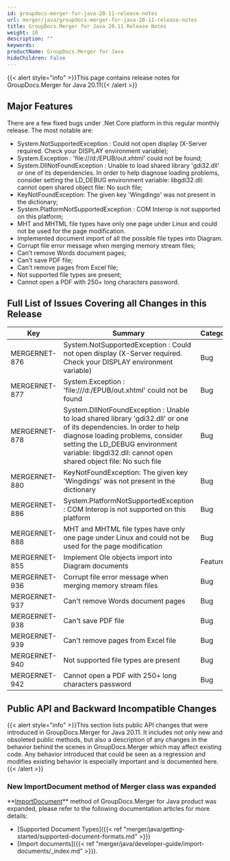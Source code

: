 ```yaml
---
id: groupdocs-merger-for-java-20-11-release-notes
url: merger/java/groupdocs-merger-for-java-20-11-release-notes
title: GroupDocs.Merger for Java 20.11 Release Notes
weight: 10
description: ""
keywords: 
productName: GroupDocs.Merger for Java
hideChildren: False
---
```

{{< alert style="info" >}}This page contains release notes for GroupDocs.Merger for Java 20.11{{< /alert >}}

## Major Features

There are a few fixed bugs under .Net Core platform in this regular monthly release. The most notable are:

*   System.NotSupportedException : Could not open display (X-Server required. Check your DISPLAY environment variable);
*   System.Exception : 'file:///d:/EPUB/out.xhtml' could not be found;
*   System.DllNotFoundException : Unable to load shared library 'gdi32.dll' or one of its dependencies. In order to help diagnose loading problems, consider setting the LD_DEBUG environment variable: libgdi32.dll: cannot open shared object file: No such file;
*   KeyNotFoundException: The given key 'Wingdings' was not present in the dictionary;
*   System.PlatformNotSupportedException : COM Interop is not supported on this platform;
*   MHT and MHTML file types have only one page under Linux and could not be used for the page modification.
*   Implemented document import of all the possible file types into Diagram.
*   Corrupt file error message when merging memory stream files;
*   Can't remove Words document pages;
*   Can't save PDF file;
*   Can't remove pages from Excel file;
*   Not supported file types are present;
*   Cannot open a PDF with 250+ long characters password.

## Full List of Issues Covering all Changes in this Release

| Key | Summary | Category |
| --- | --- | --- |
| MERGERNET-876 | System.NotSupportedException : Could not open display (X-Server required. Check your DISPLAY environment variable) | Bug |
| MERGERNET-877 | System.Exception : 'file:///d:/EPUB/out.xhtml' could not be found | Bug |
| MERGERNET-878 | System.DllNotFoundException : Unable to load shared library 'gdi32.dll' or one of its dependencies. In order to help diagnose loading problems, consider setting the LD_DEBUG environment variable: libgdi32.dll: cannot open shared object file: No such file | Bug |
| MERGERNET-880 | KeyNotFoundException: The given key 'Wingdings' was not present in the dictionary | Bug |
| MERGERNET-886 | System.PlatformNotSupportedException : COM Interop is not supported on this platform | Bug |
| MERGERNET-888 | MHT and MHTML file types have only one page under Linux and could not be used for the page modification | Bug |
| MERGERNET-855 | Implement Ole objects import into Diagram documents | Feature |
| MERGERNET-936 | Corrupt file error message when merging memory stream files | Bug |
| MERGERNET-937 | Can't remove Words document pages | Bug |
| MERGERNET-938 | Can't save PDF file | Bug |
| MERGERNET-939 | Can't remove pages from Excel file | Bug |
| MERGERNET-940 | Not supported file types are present | Bug |
| MERGERNET-942 | Cannot open a PDF with 250+ long characters password | Bug |

## Public API and Backward Incompatible Changes

{{< alert style="info" >}}This section lists public API changes that were introduced in GroupDocs.Merger for Java 20.11. It includes not only new and obsoleted public methods, but also a description of any changes in the behavior behind the scenes in GroupDocs.Merger which may affect existing code. Any behavior introduced that could be seen as a regression and modifies existing behavior is especially important and is documented here.{{< /alert >}}

### New ImportDocument method of Merger class was expanded

**[ImportDocument](https://apireference.groupdocs.com/merger/java/com.groupdocs.merger/Merger#importDocument(com.groupdocs.merger.domain.options.interfaces.IImportDocumentOptions))** method of GroupDocs.Merger for Java product was expanded, please refer to the following documentation articles for more details: 

*   [Supported Document Types]({{< ref "merger/java/getting-started/supported-document-formats.md" >}})
*   [Import documents]({{< ref "merger/java/developer-guide/import-documents/_index.md" >}}).
